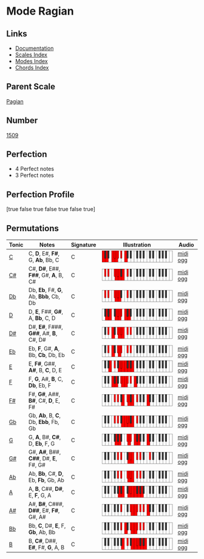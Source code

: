 # Mode Ragian

## Links

- [Documentation](index.md)
- [Scales Index](Scales.md)
- [Modes Index](Modes.md)
- [Chords Index](Chords.md)

## Parent Scale

[Pagian](ScalePagian.md)

## Number

[1509](https://ianring.com/musictheory/scales/1509)

## Perfection

- 4 Perfect notes
- 3 Perfect notes

## Perfection Profile

[true false true false true false true]

## Permutations

| Tonic | Notes | Signature | Illustration | Audio |
|-------|-------|-----------|--------------|-------|
| [C](ModeCNaturalRagian.md) | C, **D**, E#, **F#**, G, **Ab**, Bb, C | C | ![CNaturalRagian](ModeCNaturalRagian.png) | [midi](ModeCNaturalRagian.mid) [ogg](ModeCNaturalRagian.ogg) |
| [C#](ModeCSharpRagian.md) | C#, **D#**, E##, **F##**, G#, **A**, B, C# | C | ![CSharpRagian](ModeCSharpRagian.png) | [midi](ModeCSharpRagian.mid) [ogg](ModeCSharpRagian.ogg) |
| [Db](ModeDFlatRagian.md) | Db, **Eb**, F#, **G**, Ab, **Bbb**, Cb, Db | C | ![DFlatRagian](ModeDFlatRagian.png) | [midi](ModeDFlatRagian.mid) [ogg](ModeDFlatRagian.ogg) |
| [D](ModeDNaturalRagian.md) | D, **E**, F##, **G#**, A, **Bb**, C, D | C | ![DNaturalRagian](ModeDNaturalRagian.png) | [midi](ModeDNaturalRagian.mid) [ogg](ModeDNaturalRagian.ogg) |
| [D#](ModeDSharpRagian.md) | D#, **E#**, F###, **G##**, A#, **B**, C#, D# | C | ![DSharpRagian](ModeDSharpRagian.png) | [midi](ModeDSharpRagian.mid) [ogg](ModeDSharpRagian.ogg) |
| [Eb](ModeEFlatRagian.md) | Eb, **F**, G#, **A**, Bb, **Cb**, Db, Eb | C | ![EFlatRagian](ModeEFlatRagian.png) | [midi](ModeEFlatRagian.mid) [ogg](ModeEFlatRagian.ogg) |
| [E](ModeENaturalRagian.md) | E, **F#**, G##, **A#**, B, **C**, D, E | C | ![ENaturalRagian](ModeENaturalRagian.png) | [midi](ModeENaturalRagian.mid) [ogg](ModeENaturalRagian.ogg) |
| [F](ModeFNaturalRagian.md) | F, **G**, A#, **B**, C, **Db**, Eb, F | C | ![FNaturalRagian](ModeFNaturalRagian.png) | [midi](ModeFNaturalRagian.mid) [ogg](ModeFNaturalRagian.ogg) |
| [F#](ModeFSharpRagian.md) | F#, **G#**, A##, **B#**, C#, **D**, E, F# | C | ![FSharpRagian](ModeFSharpRagian.png) | [midi](ModeFSharpRagian.mid) [ogg](ModeFSharpRagian.ogg) |
| [Gb](ModeGFlatRagian.md) | Gb, **Ab**, B, **C**, Db, **Ebb**, Fb, Gb | C | ![GFlatRagian](ModeGFlatRagian.png) | [midi](ModeGFlatRagian.mid) [ogg](ModeGFlatRagian.ogg) |
| [G](ModeGNaturalRagian.md) | G, **A**, B#, **C#**, D, **Eb**, F, G | C | ![GNaturalRagian](ModeGNaturalRagian.png) | [midi](ModeGNaturalRagian.mid) [ogg](ModeGNaturalRagian.ogg) |
| [G#](ModeGSharpRagian.md) | G#, **A#**, B##, **C##**, D#, **E**, F#, G# | C | ![GSharpRagian](ModeGSharpRagian.png) | [midi](ModeGSharpRagian.mid) [ogg](ModeGSharpRagian.ogg) |
| [Ab](ModeAFlatRagian.md) | Ab, **Bb**, C#, **D**, Eb, **Fb**, Gb, Ab | C | ![AFlatRagian](ModeAFlatRagian.png) | [midi](ModeAFlatRagian.mid) [ogg](ModeAFlatRagian.ogg) |
| [A](ModeANaturalRagian.md) | A, **B**, C##, **D#**, E, **F**, G, A | C | ![ANaturalRagian](ModeANaturalRagian.png) | [midi](ModeANaturalRagian.mid) [ogg](ModeANaturalRagian.ogg) |
| [A#](ModeASharpRagian.md) | A#, **B#**, C###, **D##**, E#, **F#**, G#, A# | C | ![ASharpRagian](ModeASharpRagian.png) | [midi](ModeASharpRagian.mid) [ogg](ModeASharpRagian.ogg) |
| [Bb](ModeBFlatRagian.md) | Bb, **C**, D#, **E**, F, **Gb**, Ab, Bb | C | ![BFlatRagian](ModeBFlatRagian.png) | [midi](ModeBFlatRagian.mid) [ogg](ModeBFlatRagian.ogg) |
| [B](ModeBNaturalRagian.md) | B, **C#**, D##, **E#**, F#, **G**, A, B | C | ![BNaturalRagian](ModeBNaturalRagian.png) | [midi](ModeBNaturalRagian.mid) [ogg](ModeBNaturalRagian.ogg) |
